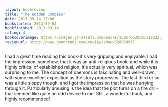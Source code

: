 ```yaml
---
layout: bookreview
title: "The Golden Compass"
date: 2013-09-14 13:00
bookstarted: 2013-09-04
bookfinished: 2013-09-14
rating: 4
bookcoverimage: https://images.gr-assets.com/books/1505766203m/119322.jpg
reviewurl: https://www.goodreads.com/review/show/628074977
---
```


I had a great time reading this book-it's very gripping and enjoyable. I had the impression, somehow, that it was an anti-religious book; and while it is highly critical of established religion, it's actually very spiritual, which was surprising to me. The concept of daemons is fascinating and well-drawn, with some excellent exposition as the story progresses. The last third or so was a little sloppy though, and I got the impression that he was hurrying through it. Particularly amusing is the idea that the plot turns on a fire drill-that seemed like quite an odd device to me. Still, a wonderful book, and highly recommended!